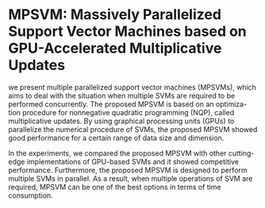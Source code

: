 # MPSVM: Massively Parallelized Support Vector Machines based on GPU-Accelerated Multiplicative Updates

we present multiple parallelized support vector machines (MPSVMs), which aims to deal with the situation when multiple SVMs are required to be performed concurrently. The proposed MPSVM is based on an optimiza- tion procedure for nonnegative quadratic programming (NQP), called multiplicative updates. By using graphical processing units (GPUs) to parallelize the numerical procedure of SVMs, the proposed MPSVM showed good performance for a certain range of data size and dimension.

In the experiments, we compared the proposed MPSVM with other cutting-edge implementations of GPU-based SVMs and it showed competitive performance. Furthermore, the proposed MPSVM is designed to perform multiple SVMs in parallel. As a result, when multiple operations of SVM are required, MPSVM can be one of the best options in terms of time consumption.

